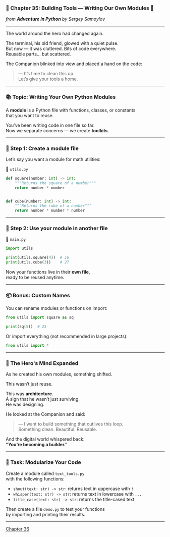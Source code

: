 ### 🧰 Chapter 35: Building Tools — Writing Our Own Modules 📱  
*from **Adventure in Python** by Sergey Samoylov*

---

The world around the hero had changed again.

The terminal, his old friend, glowed with a quiet pulse.  
But now — it was cluttered. Bits of code everywhere.  
Reusable parts… but scattered.

The Companion blinked into view and placed a hand on the code:

> — It’s time to clean this up.  
> Let’s give your tools a home.

---

### 📚 Topic: Writing Your Own Python Modules

A **module** is a Python file with functions, classes, or constants  
that you want to reuse.

You’ve been writing code in one file so far.  
Now we separate concerns — we create **toolkits**.

---

### 🧪 Step 1: Create a module file

Let’s say you want a module for math utilities:

📄 `utils.py`

```python
def square(number: int) -> int:
    """Returns the square of a number"""
    return number * number


def cube(number: int) -> int:
    """Returns the cube of a number"""
    return number * number * number
```

---

### 🧪 Step 2: Use your module in another file

📄 `main.py`

```python
import utils

print(utils.square(4))  # 16
print(utils.cube(3))    # 27
```

Now your functions live in their **own file**,  
ready to be reused anytime.

---

### 📦 Bonus: Custom Names

You can rename modules or functions on import:

```python
from utils import square as sq

print(sq(5))  # 25
```

Or import everything (not recommended in large projects):

```python
from utils import *
```

---

### 🧠 The Hero's Mind Expanded

As he created his own modules, something shifted.

This wasn’t just reuse.

This was **architecture**.  
A sign that he wasn’t just surviving.  
He was designing.

He looked at the Companion and said:

> — I want to build something that outlives this loop.  
> Something clean. Beautiful. Reusable.

And the digital world whispered back:  
**“You’re becoming a builder.”**

---

### 🎯 Task: Modularize Your Code

Create a module called `text_tools.py`  
with the following functions:

- `shout(text: str) -> str`: returns text in uppercase with `!`
- `whisper(text: str) -> str`: returns text in lowercase with `...`
- `title_case(text: str) -> str`: returns the title-cased text

Then create a file `demo.py` to test your functions  
by importing and printing their results.

---
[Chapter 36](Chapter_36.md)
